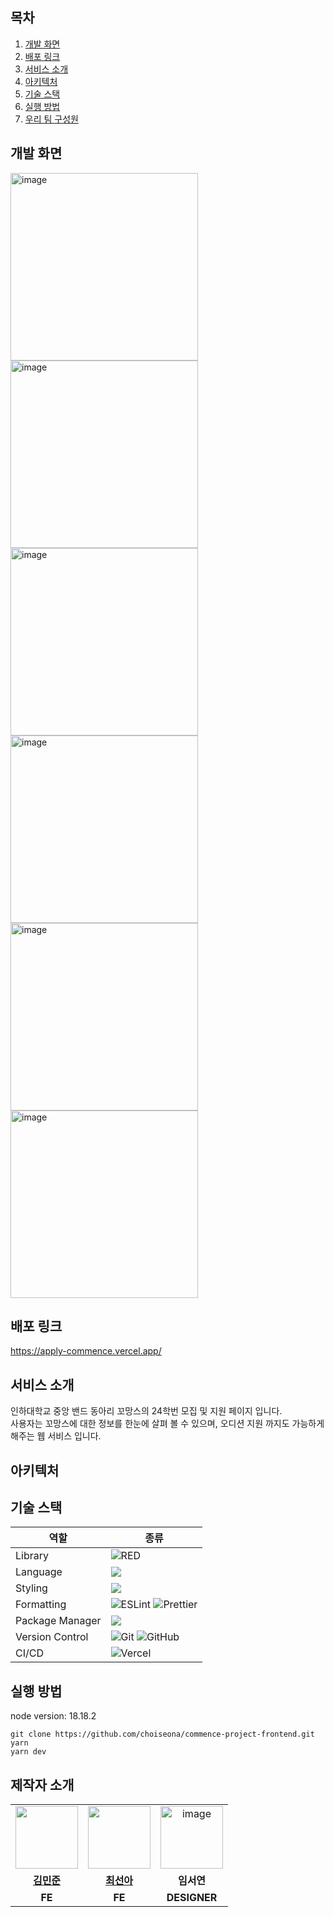 ## 목차
1. [개발 화면](#개발-화면)
2. [배포 링크](#배포-링크)
3. [서비스 소개](#서비스-소개)
4. [아키텍처](#아키텍처)
5. [기술 스택](#기술-스택)
6. [실행 방법](#실행-방법)
7. [우리 팀 구성원](#우리-팀원-소개)

## 개발 화면
  <img width="300" alt="image" src="https://github.com/choiseona/commence-project-frontend/assets/52223965/21433c22-577f-4614-8971-fb4981607d4e">
  <img width="300" alt="image" src="https://github.com/choiseona/commence-project-frontend/assets/52223965/9aeceba9-c58b-4db2-adda-c970e104133f">
  <img width="300" alt="image" src="https://github.com/choiseona/commence-project-frontend/assets/52223965/17be1804-edd6-4229-b0dd-d2a607c2a2eb">
  <img width="300" alt="image" src="https://github.com/choiseona/commence-project-frontend/assets/52223965/94af39a0-57a9-45fe-8bd2-a3a5abae4703">
  <img width="300" alt="image" src="https://github.com/choiseona/commence-project-frontend/assets/52223965/c62e7832-20f2-4658-8d8b-26adfdc71bc0">
  <img width="300" alt="image" src="https://github.com/choiseona/commence-project-frontend/assets/52223965/ddbc71f4-2701-4a53-86b6-7e064b5195b0">

## 배포 링크
https://apply-commence.vercel.app/

## 서비스 소개
인하대학교 중앙 밴드 동아리 꼬망스의 24학번 모집 및 지원 페이지 입니다.                  
사용자는 꼬망스에 대한 정보를 한눈에 살펴 볼 수 있으며, 오디션 지원 까지도 가능하게 해주는 웹 서비스 입니다.

## 아키텍처


## 기술 스택
|역할|종류|
|-|-|
|Library|<img alt="RED" src ="https://img.shields.io/badge/REACT-61DAFB.svg?&style=for-the-badge&logo=React&logoColor=white"/> 
|Language|<img src="https://img.shields.io/badge/typescript -3178C6?style=for-the-badge&logo=typescript&logoColor=white">
|Styling|<img src="https://img.shields.io/badge/tailwind css-06B6D4?style=for-the-badge&logo=tailwind css&logoColor=white">|
|Formatting|![ESLint](https://img.shields.io/badge/ESLint-4B3263?style=for-the-badge&logo=eslint&logoColor=white) ![Prettier](https://img.shields.io/badge/Prettier-F7B93E?style=for-the-badge&logo=prettier&logoColor=white)|
|Package Manager|<img src="https://img.shields.io/badge/yarn-2C8EBB?style=for-the-badge&logo=yarn&logoColor=white">|                                         
|Version Control|![Git](https://img.shields.io/badge/git-%23F05033.svg?style=for-the-badge&logo=git&logoColor=white) ![GitHub](https://img.shields.io/badge/github-%23121011.svg?style=for-the-badge&logo=github&logoColor=white) |
|CI/CD|![Vercel](https://img.shields.io/badge/vercel-2088FF?style=for-the-badge&logo={githubactions}&logoColor={white}) 

## 실행 방법
node version: 18.18.2
```
git clone https://github.com/choiseona/commence-project-frontend.git
yarn
yarn dev
```

## 제작자 소개
<table align="center">
<tbody>
<tr>
<td align="center"><a href="https://github.com/sockki"><img src="https://avatars.githubusercontent.com/sockki" width="100px;" alt=""/></td>
<td align="center"><a href="https://github.com/choiseona"><img src="https://avatars.githubusercontent.com/choiseona" width="100px;" alt=""/></td>
<td align="center"><img src="https://github.com/choiseona/commence-project-frontend/assets/52223965/babb9f73-4664-482e-90d3-98bc8f582556" width="100px" alt="image"  >
</td>
<tr/>
<tr>
<td align="center"><a href="https://github.com/sockki"><b>김민준</b></a></td>
<td align="center"><a href="https://github.com/choiseona"><b>최선아</b></a></td>
<td align="center"><b>임서연</b></a></td>
</tr>
<tr>
<td align="center"><b>FE</b></a></td>
<td align="center"><b>FE</b></a></td>
<td align="center"><b>DESIGNER</b></a></td>
</tr>
</tbody>
</table>
